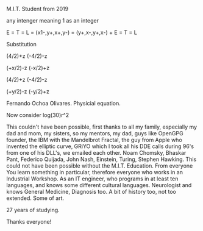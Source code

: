 M.I.T. Student from 2019

any intenger meaning 1 as an integer

E = T = L = (x1-,y+,x+,y-) = (y+,x-,y+,x-) + E = T = L

Substitution

(4/2)+z
(-4/2)-z

(+x/2)-z
(-x/2)+z

(4/2)+z
(-4/2)-z

(+y/2)-z
(-y/2)+z

Fernando Ochoa Olivares.
Physicial equation.

Now consider log(30)r^2

This couldn't have been possible, first thanks to all my family, especially my dad and mom, my sisters, so my mentors, my dad, guys like OpenGPG founder, the IBM with the Mandelbrot Fractal, the guy from Apple who invented the elliptic curve, GRiYO which I took all his DDE calls during 96's from one of his DLL's, we emailed each other. Noam Chomsky, Bhaskar Pant, Federico Quijada, John Nash, Einstein, Turing, Stephen Hawking. This could not have been possible without the M.I.T. Education. From everyone You learn something in particular, therefore everyone who works in an Industrial Workshop. As an IT engineer, who programs in at least ten languages, and knows some different cultural languages. Neurologist and knows General Medicine, Diagnosis too. A bit of history too, not too extended. Some of art.

27 years of studying.

Thanks everyone!
